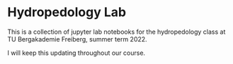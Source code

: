 # Hydropedology Lab

This is a collection of jupyter lab notebooks for the hydropedology class at TU Bergakademie Freiberg, summer term 2022.

I will keep this updating throughout our course.
